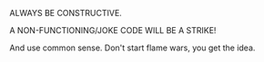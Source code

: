 ALWAYS BE CONSTRUCTIVE.

A NON-FUNCTIONING/JOKE CODE WILL BE A STRIKE!

And use common sense. Don't start flame wars, you get the idea.
